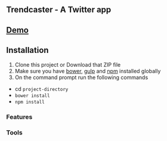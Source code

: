 ## Trendcaster - A Twitter app

## [Demo](http://cs5610-neelisagar.rhcloud.com/project/client/index.html)

## Installation
1. Clone this project or Download that ZIP file
2. Make sure you have [bower](http://bower.io/), [gulp](https://www.npmjs.com/package/gulp) and  [npm](https://www.npmjs.org/) installed globally
3. On the command prompt run the following commands
- cd `project-directory`
- `bower install`
- `npm install`


### Features   

### Tools

